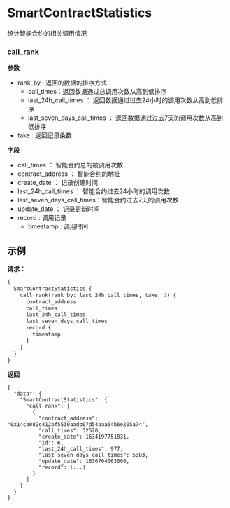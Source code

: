 # SmartContractStatistics
统计智能合约的相关调用情况
### call_rank
**参数**
* rank_by : 返回的数据的排序方式
  - call_times：返回数据通过总调用次数从高到低排序
  - last_24h_call_times ： 返回数据通过过去24小时的调用次数从高到低排序
  - last_seven_days_call_times ： 返回数据通过过去7天的调用次数从高到低排序
* take : 返回记录条数

**字段**
* call_times ： 智能合约总的被调用次数
* contract_address ： 智能合约的地址
* create_date ： 记录创建时间
* last_24h_call_times ： 智能合约过去24小时的调用次数
* last_seven_days_call_times：智能合约过去7天的调用次数
* update_date ： 记录更新时间
* record : 调用记录
  * timestamp : 调用时间

## 示例
**请求：**
```graphql
{
  SmartContractStatistics {
    call_rank(rank_by: last_24h_call_times, take: 1) {
      contract_address
      call_times
      last_24h_call_times
      last_seven_days_call_times
      record {
        timestamp
      }
    }
  }
}
```
**返回**
```shell
{
  "data": {
    "SmartContractStatistics": {
      "call_rank": [
        {
          "contract_address": "0x14ca082c412bf5530aadb07d54aaa64b6e205a74",
          "call_times": 32520,
          "create_date": 1634197751031,
          "id": 6,
          "last_24h_call_times": 977,
          "last_seven_days_call_times": 5383,
          "update_date": 1636704063000,
          "record": [...]
        }
      ]
    }
  }
}

```
